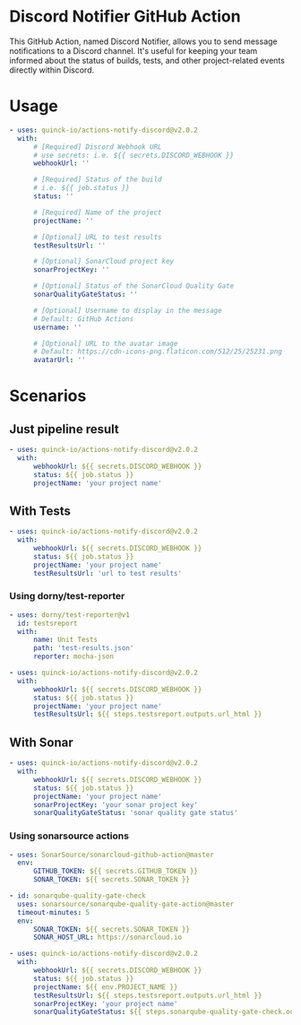 # Discord Notifier GitHub Action

This GitHub Action, named Discord Notifier, allows you to send message notifications to a Discord channel. It's useful for keeping your team informed about the status of builds, tests, and other project-related events directly within Discord.

# Usage

```yaml
- uses: quinck-io/actions-notify-discord@v2.0.2
  with:
      # [Required] Discord Webhook URL
      # use secrets: i.e. ${{ secrets.DISCORD_WEBHOOK }}
      webhookUrl: ''

      # [Required] Status of the build
      # i.e. ${{ job.status }}
      status: ''

      # [Required] Name of the project
      projectName: ''

      # [Optional] URL to test results
      testResultsUrl: ''

      # [Optional] SonarCloud project key
      sonarProjectKey: ''

      # [Optional] Status of the SonarCloud Quality Gate
      sonarQualityGateStatus: ''

      # [Optional] Username to display in the message
      # Default: GitHub Actions
      username: ''

      # [Optional] URL to the avatar image
      # Default: https://cdn-icons-png.flaticon.com/512/25/25231.png
      avatarUrl: ''
```

# Scenarios

## Just pipeline result

```yaml
- uses: quinck-io/actions-notify-discord@v2.0.2
  with:
      webhookUrl: ${{ secrets.DISCORD_WEBHOOK }}
      status: ${{ job.status }}
      projectName: 'your project name'
```

## With Tests

```yaml
- uses: quinck-io/actions-notify-discord@v2.0.2
  with:
      webhookUrl: ${{ secrets.DISCORD_WEBHOOK }}
      status: ${{ job.status }}
      projectName: 'your project name'
      testResultsUrl: 'url to test results'
```

### Using dorny/test-reporter

```yaml
- uses: dorny/test-reporter@v1
  id: testsreport
  with:
      name: Unit Tests
      path: 'test-results.json'
      reporter: mocha-json

- uses: quinck-io/actions-notify-discord@v2.0.2
  with:
      webhookUrl: ${{ secrets.DISCORD_WEBHOOK }}
      status: ${{ job.status }}
      projectName: 'your project name'
      testResultsUrl: ${{ steps.testsreport.outputs.url_html }}
```

## With Sonar

```yaml
- uses: quinck-io/actions-notify-discord@v2.0.2
  with:
      webhookUrl: ${{ secrets.DISCORD_WEBHOOK }}
      status: ${{ job.status }}
      projectName: 'your project name'
      sonarProjectKey: 'your sonar project key'
      sonarQualityGateStatus: 'sonar quality gate status'
```

### Using sonarsource actions

```yaml
- uses: SonarSource/sonarcloud-github-action@master
  env:
      GITHUB_TOKEN: ${{ secrets.GITHUB_TOKEN }}
      SONAR_TOKEN: ${{ secrets.SONAR_TOKEN }}

- id: sonarqube-quality-gate-check
  uses: sonarsource/sonarqube-quality-gate-action@master
  timeout-minutes: 5
  env:
      SONAR_TOKEN: ${{ secrets.SONAR_TOKEN }}
      SONAR_HOST_URL: https://sonarcloud.io

- uses: quinck-io/actions-notify-discord@v2.0.2
  with:
      webhookUrl: ${{ secrets.DISCORD_WEBHOOK }}
      status: ${{ job.status }}
      projectName: ${{ env.PROJECT_NAME }}
      testResultsUrl: ${{ steps.testsreport.outputs.url_html }}
      sonarProjectKey: 'your project name'
      sonarQualityGateStatus: ${{ steps.sonarqube-quality-gate-check.outputs.quality-gate-status }}
```
